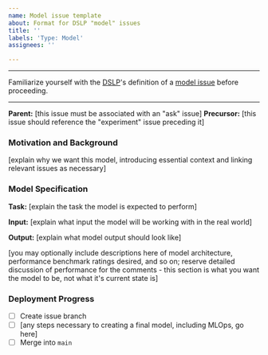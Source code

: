 ```yaml
---
name: Model issue template
about: Format for DSLP "model" issues
title: ''
labels: 'Type: Model'
assignees: ''

---
```


***
Familiarize yourself with the [DSLP](https://github.com/dslp/dslp)'s definition of a [model issue](https://github.com/dslp/dslp/blob/main/issue-types/5-model-issues.md) before proceeding.
***

**Parent:** [this issue must be associated with an "ask" issue]
**Precursor:** [this issue should reference the "experiment" issue preceding it]

### Motivation and Background
[explain why we want this model, introducing essential context and linking relevant issues as necessary]

### Model Specification
**Task:** [explain the task the model is expected to perform]

**Input:** [explain what input the model will be working with in the real world]

**Output:** [explain what model output should look like]

[you may optionally include descriptions here of model architecture, performance benchmark ratings desired, and so on; reserve detailed discussion of performance for the comments - this section is what you want the model to be, not what it's current state is]

### Deployment Progress
- [ ] Create issue branch
- [ ] [any steps necessary to creating a final model, including MLOps, go here]
- [ ] Merge into `main`
